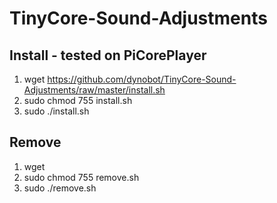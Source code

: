 # TinyCore-Sound-Adjustments

## Install - tested on PiCorePlayer
1) wget https://github.com/dynobot/TinyCore-Sound-Adjustments/raw/master/install.sh
2) sudo chmod 755 install.sh
3) sudo ./install.sh


## Remove 
1) wget
2) sudo chmod 755 remove.sh
3) sudo ./remove.sh
